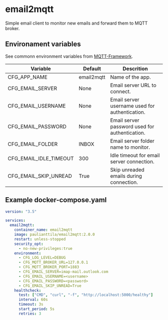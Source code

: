 # email2mqtt

Simple email client to monitor new emails and forward them to MQTT broker.

## Environament variables

See commonn environment variables from [MQTT-Framework](https://github.com/paulianttila/MQTT-Framework).

| **Variable**               | **Default** | **Descrition**                                                                                                 |
|----------------------------|-------------|----------------------------------------------------------------------------------------------------------------|
| CFG_APP_NAME               | email2mqtt  | Name of the app.                                                                                               |
| CFG_EMAIL_SERVER           | None        | Email server URL to connect.                                                                                   |
| CFG_EMAIL_USERNAME         | None        | Email server username used for authentication.                                                                 |
| CFG_EMAIL_PASSWORD         | None        | Email server password used for authentication.                                                                 |
| CFG_EMAIL_FOLDER           | INBOX       | Email server folder name to monitor.                                                                           |
| CFG_EMAIL_IDLE_TIMEOUT     | 300         | Idle timeout for email server connection.                                                                      |
| CFG_EMAIL_SKIP_UNREAD      | True        | Skip unreaded emails during connection.                                                                        |

## Example docker-compose.yaml

```yaml
version: "3.5"

services:
  email2mqtt:
    container_name: email2mqtt
    image: paulianttila/email2mqtt:2.0.0
    restart: unless-stopped
    security_opt:
      - no-new-privileges:true
    environment:
      - CFG_LOG_LEVEL=DEBUG
      - CFG_MQTT_BROKER_URL=127.0.0.1
      - CFG_MQTT_BROKER_PORT=1883
      - CFG_EMAIL_SERVER=imap-mail.outlook.com
      - CFG_EMAIL_USERNAME=<username>
      - CFG_EMAIL_PASSWORD=<password>
      - CFG_EMAIL_SKIP_UNREAD=True
    healthcheck:
      test: ["CMD", "curl", "-f", "http://localhost:5000/healthy"]
      interval: 60s
      timeout: 3s
      start_period: 5s
      retries: 3
 ```
